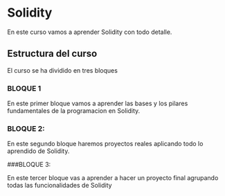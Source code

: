 # Solidity

En este curso vamos a aprender Solidity con todo detalle.

## Estructura del curso

El curso se ha dividido en tres bloques

### BLOQUE 1

En este primer bloque vamos a aprender las bases y los pilares fundamentales de la programacion en Solidity.

### BLOQUE 2:

En este segundo bloque haremos proyectos reales aplicando todo lo aprendido de Solidity.

###BLOQUE 3:

En este tercer bloque vas a aprender a hacer un proyecto final agrupando todas las funcionalidades de Solidity
